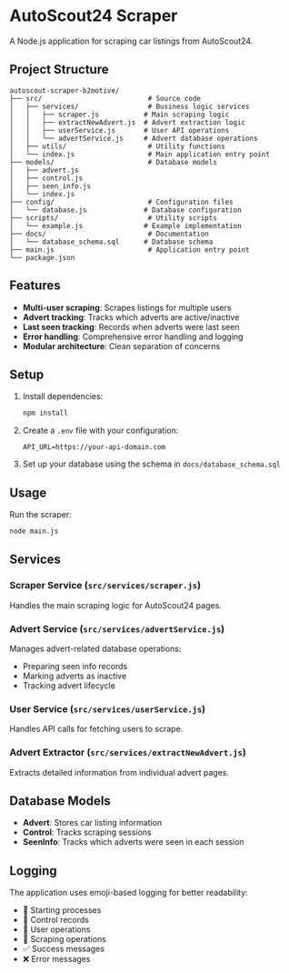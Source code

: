 # AutoScout24 Scraper

A Node.js application for scraping car listings from AutoScout24.

## Project Structure

```
autoscout-scraper-b2motive/
├── src/                          # Source code
│   ├── services/                 # Business logic services
│   │   ├── scraper.js           # Main scraping logic
│   │   ├── extractNewAdvert.js  # Advert extraction logic
│   │   ├── userService.js       # User API operations
│   │   └── advertService.js     # Advert database operations
│   ├── utils/                    # Utility functions
│   └── index.js                  # Main application entry point
├── models/                       # Database models
│   ├── advert.js
│   ├── control.js
│   ├── seen_info.js
│   └── index.js
├── config/                       # Configuration files
│   └── database.js              # Database configuration
├── scripts/                      # Utility scripts
│   └── example.js               # Example implementation
├── docs/                         # Documentation
│   └── database_schema.sql      # Database schema
├── main.js                       # Application entry point
└── package.json
```

## Features

- **Multi-user scraping**: Scrapes listings for multiple users
- **Advert tracking**: Tracks which adverts are active/inactive
- **Last seen tracking**: Records when adverts were last seen
- **Error handling**: Comprehensive error handling and logging
- **Modular architecture**: Clean separation of concerns

## Setup

1. Install dependencies:
   ```bash
   npm install
   ```

2. Create a `.env` file with your configuration:
   ```
   API_URL=https://your-api-domain.com
   ```

3. Set up your database using the schema in `docs/database_schema.sql`

## Usage

Run the scraper:
```bash
node main.js
```

## Services

### Scraper Service (`src/services/scraper.js`)
Handles the main scraping logic for AutoScout24 pages.

### Advert Service (`src/services/advertService.js`)
Manages advert-related database operations:
- Preparing seen info records
- Marking adverts as inactive
- Tracking advert lifecycle

### User Service (`src/services/userService.js`)
Handles API calls for fetching users to scrape.

### Advert Extractor (`src/services/extractNewAdvert.js`)
Extracts detailed information from individual advert pages.

## Database Models

- **Advert**: Stores car listing information
- **Control**: Tracks scraping sessions
- **SeenInfo**: Tracks which adverts were seen in each session

## Logging

The application uses emoji-based logging for better readability:
- 🚀 Starting processes
- 📌 Control records
- 👥 User operations
- 📝 Scraping operations
- ✅ Success messages
- ❌ Error messages 